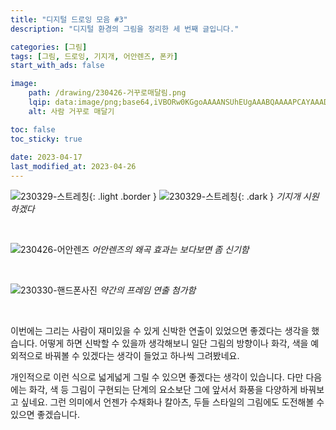 ```yaml
---
title: "디지털 드로잉 모음 #3"
description: "디지털 환경의 그림을 정리한 세 번째 글입니다."

categories: [그림]
tags: [그림, 드로잉, 기지개, 어안렌즈, 폰카]
start_with_ads: false

image:
    path: /drawing/230426-거꾸로매달림.png
    lqip: data:image/png;base64,iVBORw0KGgoAAAANSUhEUgAAABQAAAAPCAYAAADkmO9VAAAAAXNSR0IArs4c6QAAAARnQU1BAACxjwv8YQUAAAAJcEhZcwAADsMAAA7DAcdvqGQAAAEISURBVDhPzZJLjkZAFEY/gkhICMkvsQR7sQb7sSYD6zBCDEy84hnPn+pKT5rqx6jPoD6pm5xcdS8OBk3TkBzHkeQ0TSRZ8GDA8x9lWZZJBkFAkgVTmGUZ/QKWZYFt24iiCPu+09uvMIWv1wvnb2LbNlRVBcdxIEnSZ+d3MIXDMGBdV/R9D13XMc8zDMOg1XuYQk3TSDd1XSNNUyL/DqbwEiRJcm0CTNNEnucQBIFW73kUXpKiKMhkRVEkbxjHMc4VYnb6KOQ4DpZlEanv+/A8D6qqous6dpdkGx84h3GEYXicosN13ePs8ijLklbv4a6Duh9p25YMR1EUevPMj4S/gTnlv/DfhcAb0AD3kKR8cjQAAAAASUVORK5CYII=
    alt: 사람 거꾸로 매달기

toc: false
toc_sticky: true
 
date: 2023-04-17
last_modified_at: 2023-04-26
---
```


![230329-스트레칭](/drawing/230329-스트레칭.png){: .light .border }
![230329-스트레칭](/drawing/230329-스트레칭.png){: .dark }
_기지개 시원하겠다_

<br>

![230426-어안렌즈](/drawing/230426-어안렌즈.png)
_어안렌즈의 왜곡 효과는 보다보면 좀 신기함_

<br>

![230330-핸드폰사진](/drawing/230330-핸드폰사진.png)
_약간의 프레임 연출 첨가함_

<br>

이번에는 그리는 사람이 재미있을 수 있게 신박한 연출이 있었으면 좋겠다는 생각을 했습니다. 어떻게 하면 신박할 수 있을까 생각해보니 일단 그림의 방향이나 화각, 색을 예외적으로 바꿔볼 수 있겠다는 생각이 들었고 하나씩 그려봤네요.

개인적으로 이런 식으로 넓게넓게 그릴 수 있으면 좋겠다는 생각이 있습니다. 다만 다음에는 화각, 색 등 그림이 구현되는 단계의 요소보단 그에 앞서서 화풍을 다양하게 바꿔보고 싶네요. 그런 의미에서 언젠가 수채화나 칼아츠, 두들 스타일의 그림에도 도전해볼 수 있으면 좋겠습니다.